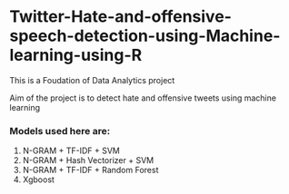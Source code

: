 # Twitter-Hate-and-offensive-speech-detection-using-Machine-learning-using-R
This is a Foudation of Data Analytics project

Aim of the project is to detect hate and offensive tweets using machine learning

### Models used here are:
1. N-GRAM + TF-IDF + SVM
2. N-GRAM + Hash Vectorizer + SVM
3. N-GRAM + TF-IDF + Random Forest
4. Xgboost
